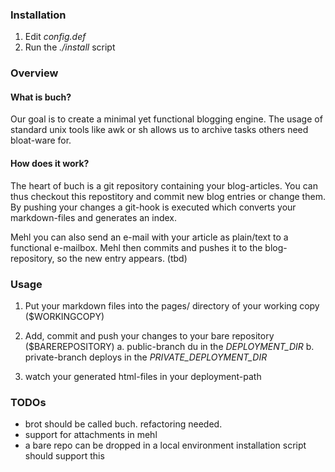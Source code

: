 ### Installation ###

 1. Edit _config.def_
 2. Run the _./install_ script

### Overview ###

#### What is buch? ####

Our goal is to create a minimal yet functional blogging engine. The usage of
standard unix tools like awk or sh allows us to archive tasks others need 
bloat-ware for.

#### How does it work? ####

The heart of buch is a git repository containing your blog-articles. You can 
thus checkout this repostitory and commit new blog entries or change them.
By pushing your changes a git-hook is executed which converts your 
markdown-files and generates an index.

Mehl you can also send an e-mail with your article as
plain/text to a functional e-mailbox. Mehl then commits and pushes it to the 
blog-repository, so the new entry appears. (tbd)

### Usage ###

 1. Put your markdown files into the pages/ directory of your working copy ($WORKINGCOPY) 
 2. Add, commit and push your changes to your bare repository ($BAREREPOSITORY)
  a. public-branch du in the _DEPLOYMENT\_DIR_
  b. private-branch deploys in the _PRIVATE\_DEPLOYMENT\_DIR_

 4. watch your generated html-files in your deployment-path

### TODOs ###

 - brot should be called buch. refactoring needed.
 - support for attachments in mehl
 - a bare repo can be dropped in a local environment
   installation script should support this

